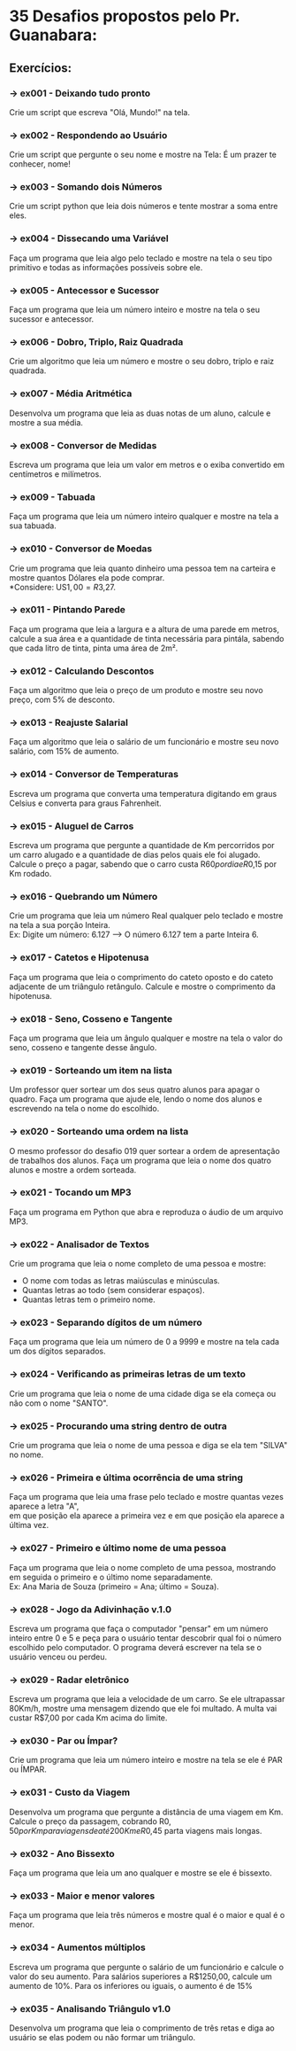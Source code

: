 # 35 Desafios propostos pelo Pr. Guanabara:
## Exercícios:

### -> ex001 - Deixando tudo pronto <br/>
Crie um script que escreva "Olá, Mundo!" na tela. <br/>

### -> ex002 - Respondendo ao Usuário <br/>
Crie um script que pergunte o seu nome e mostre na Tela: É um prazer te conhecer, nome! <br/>

### -> ex003 - Somando dois Números <br/>
Crie um script python que leia dois números e tente mostrar a soma entre eles.<br/>

### -> ex004 - Dissecando uma Variável <br/>
Faça um programa que leia algo pelo teclado e mostre na tela o seu tipo primitivo e todas as informações possíveis sobre ele. <br/>

### -> ex005 - Antecessor e Sucessor <br/>
Faça um programa que leia um número inteiro e mostre na tela o seu sucessor e antecessor. <br/>

### -> ex006 - Dobro, Triplo, Raiz Quadrada <br/>
Crie um algoritmo que leia um número e mostre o seu dobro, triplo e raiz quadrada. <br/>

### -> ex007 - Média Aritmética <br/>
Desenvolva um programa que leia as duas notas de um aluno, calcule e mostre a sua média. <br/>

### -> ex008 - Conversor de Medidas <br/>
Escreva um programa que leia um valor em metros e o exiba convertido em centímetros e milímetros. <br/>

### -> ex009 - Tabuada <br/>
Faça um programa que leia um número inteiro qualquer e mostre na tela a sua tabuada. <br/>

### -> ex010 - Conversor de Moedas <br/>
Crie um programa que leia quanto dinheiro uma pessoa tem na carteira e mostre quantos Dólares ela pode comprar. <br/> *Considere: US$1,00 = R$3,27. <br/>

### -> ex011 - Pintando Parede <br/>
Faça um programa que leia a largura e a altura de uma parede em metros, calcule a sua área e a quantidade de tinta necessária para pintála, sabendo que cada litro de tinta, pinta uma área de 2m². <br/>

### -> ex012 - Calculando Descontos <br/>
Faça um algoritmo que leia o preço de um produto e mostre seu novo preço, com 5% de desconto. <br/>

### -> ex013 - Reajuste Salarial <br/>
Faça um algoritmo que leia o salário de um funcionário e mostre seu novo salário, com 15% de aumento. <br/>

### -> ex014 - Conversor de Temperaturas <br/>
Escreva um programa que converta uma temperatura digitando em graus Celsius e converta para graus Fahrenheit. <br/>

### -> ex015 - Aluguel de Carros <br/>
Escreva um programa que pergunte a quantidade de Km percorridos por um carro alugado e a quantidade de dias pelos quais ele foi alugado. Calcule o preço a pagar, sabendo que o carro custa R$60 por dia e R$0,15 por Km rodado. <br/>

### -> ex016 - Quebrando um Número <br/>
Crie um programa que leia um número Real qualquer pelo teclado e mostre na tela a sua porção Inteira.<br/>
Ex: Digite um número: 6.127 --> O número 6.127 tem a parte Inteira 6. <br/>

### -> ex017 - Catetos e Hipotenusa <br/>
Faça um programa que leia o comprimento do cateto oposto e do cateto adjacente de um triângulo retângulo. Calcule e mostre o comprimento da hipotenusa. <br/>

### -> ex018 - Seno, Cosseno e Tangente <br/>
Faça um programa que leia um ângulo qualquer e mostre na tela o valor do seno, cosseno e tangente desse ângulo. <br/>

### -> ex019 - Sorteando um item na lista <br/>
Um professor quer sortear um dos seus quatro alunos para apagar o quadro. Faça um programa que ajude ele, lendo o nome dos alunos e escrevendo na tela o nome do escolhido. <br/>

### -> ex020 - Sorteando uma ordem na lista <br/>
O mesmo professor do desafio 019 quer sortear a ordem de apresentação de trabalhos dos alunos. Faça um programa que leia o nome dos quatro alunos e mostre a ordem sorteada. <br/>

### -> ex021 - Tocando um MP3 <br/>
Faça um programa em Python que abra e reproduza o áudio de um arquivo MP3. <br/>

### -> ex022 - Analisador de Textos <br/>
Crie um programa que leia o nome completo de uma pessoa e mostre: <br/>
- O nome com todas as letras maiúsculas e minúsculas. <br/>
- Quantas letras ao todo (sem considerar espaços). <br/>
- Quantas letras tem o primeiro nome. <br/>

### -> ex023 - Separando dígitos de um número <br/>
Faça um programa que leia um número de 0 a 9999 e mostre na tela cada um dos dígitos separados. <br/>

### -> ex024 - Verificando as primeiras letras de um texto <br/>
Crie um programa que leia o nome de uma cidade diga se ela começa ou não com o nome "SANTO". <br/>

### -> ex025 - Procurando uma string dentro de outra <br/>
Crie um programa que leia o nome de uma pessoa e diga se ela tem "SILVA" no nome. <br/>

### -> ex026 - Primeira e última ocorrência de uma string <br/>
Faça um programa que leia uma frase pelo teclado e mostre quantas vezes aparece a letra "A", <br/>
em que posição ela aparece a primeira vez e em que posição ela aparece a última vez. <br/>

### -> ex027 - Primeiro e último nome de uma pessoa <br/>
Faça um programa que leia o nome completo de uma pessoa, mostrando em seguida o primeiro e o último nome separadamente. <br/>
Ex: Ana Maria de Souza (primeiro = Ana; último = Souza). <br/>

### -> ex028 - Jogo da Adivinhação v.1.0 <br/>
Escreva um programa que faça o computador "pensar" em um número inteiro entre 0 e 5 e peça
para o usuário tentar descobrir qual foi o número escolhido pelo computador. O programa deverá escrever na tela se o usuário venceu ou perdeu. <br/>

### -> ex029 - Radar eletrônico <br/>
Escreva um programa que leia a velocidade de um carro. Se ele ultrapassar 80Km/h,
mostre uma mensagem dizendo que ele foi multado. A multa vai custar R$7,00 por cada Km acima do limite. <br/>

### -> ex030 - Par ou Ímpar? <br/>
Crie um programa que leia um número inteiro e mostre na tela se ele é PAR ou ÍMPAR. <br/>

### -> ex031 - Custo da Viagem <br/>
Desenvolva um programa que pergunte a distância de uma viagem em Km. <br/>
Calcule o preço da passagem, cobrando R$0,50 por Km para viagens de até 200Km e R$0,45 parta viagens mais longas. <br/>

### -> ex032 - Ano Bissexto <br/>
Faça um programa que leia um ano qualquer e mostre se ele é bissexto. <br/>

### -> ex033 - Maior e menor valores <br/>
Faça um programa que leia três números e mostre qual é o maior e qual é o menor. <br/>

### -> ex034 - Aumentos múltiplos <br/>
Escreva um programa que pergunte o salário de um funcionário e calcule o valor do seu aumento.
Para salários superiores a R$1250,00, calcule um aumento de 10%. Para os inferiores ou iguais, o aumento é de 15% <br/>

### -> ex035 - Analisando Triângulo v1.0 <br/>
Desenvolva um programa que leia o comprimento de três retas e diga ao usuário se elas podem ou não formar um triângulo. <br/>
